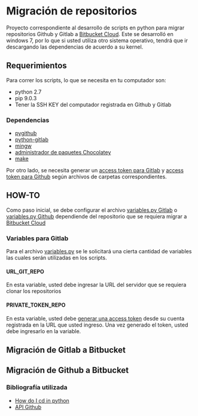 # Migración de repositorios
Proyecto correspondiente al desarrollo de scripts en python para migrar repositorios Github y Gitlab a [Bitbucket Cloud](https://www.google.com/search?q=bitbucket+cloud&ie=utf-8&oe=utf-8&client=firefox-b-ab).
Este se desarrolló en windows 7, por lo que si usted utiliza otro sistema operativo, tendrá que ir descargando las dependencias de acuerdo a su kernel.
## Requerimientos
Para correr los scripts, lo que se necesita en tu computador son:
* python 2.7
* pip 9.0.3
* Tener la SSH KEY del computador registrada en Github y Gitlab
### Dependencias
* [pygithub](https://github.com/PyGithub/PyGithub)
* [python-gitlab](https://github.com/python-gitlab/python-gitlab)
* [mingw](https://mingw-w64.org/doku.php)
* [administrador de paquetes Chocolatey](https://chocolatey.org)
* [make](https://chocolatey.org/packages/make)

Por otro lado, se necesita generar un [access token para Gitlab](https://docs.gitlab.com/ee/user/profile/personal_access_tokens.html) y [access token para Github](https://help.github.com/articles/creating-a-personal-access-token-for-the-command-line/) según archivos de carpetas correspondientes.

## HOW-TO
Como paso inicial, se debe configurar el archivo [variables.py Gitlab](Gitlab/variables.py) o [variables.py Github](Github/variables.py) dependiende del repositorio que se requiera migrar a [Bitbucket Cloud](https://www.google.com/search?q=bitbucket+cloud&ie=utf-8&oe=utf-8&client=firefox-b-ab)

### Variables para Gitlab
Para el archivo [variables.py](Gitlab/variables.py) se le solicitará una cierta cantidad de variables las cuales serán utilizadas en los scripts.

#### URL_GIT_REPO
En esta variable, usted debe ingresar la URL del servidor que se requiera clonar los repositorios
#### PRIVATE_TOKEN_REPO
En esta variable, usted debe [generar una access token](https://docs.gitlab.com/ee/user/profile/personal_access_tokens.html) desde su cuenta registrada en la URL que usted ingreso. Una vez generado el token, usted debe ingresarlo en la variable.

## Migración de Gitlab a Bitbucket
## Migración de Github a Bitbucket

### Bibliografía utilizada
* [How do I cd in python](https://stackoverflow.com/questions/431684/how-do-i-cd-in-python)
* [API Github](https://developer.github.com/v3/)